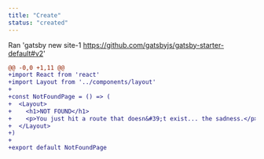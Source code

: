 ```yaml
---
title: "Create"
status: "created"
---
```

Ran 'gatsby new site-1 https://github.com/gatsbyjs/gatsby-starter-default#v2'
```diff
@@ -0,0 +1,11 @@
+import React from 'react'
+import Layout from '../components/layout'
+
+const NotFoundPage = () => (
+  <Layout>
+    <h1>NOT FOUND</h1>
+    <p>You just hit a route that doesn&#39;t exist... the sadness.</p>
+  </Layout>
+)
+
+export default NotFoundPage
```